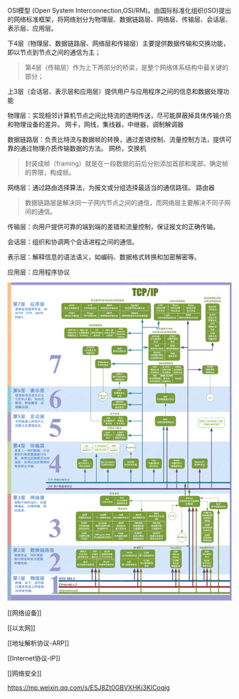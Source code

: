 OSI模型 (Open System Interconnection,OSI/RM)。由国际标准化组织(ISO)提出的网络标准框架，将网络划分为物理层、数据链路层、网络层、传输层、会话层、表示层、应用层。 

下4层（物理层、数据链路层、网络层和传输层）主要提供数据传输和交换功能，即以节点到节点之间的通信为主；

> 第4层（传输层）作为上下两部分的桥梁，是整个网络体系结构中最关键的部分；

上3层（会话层、表示层和应用层）提供用户与应用程序之间的信息和数据处理功能

物理层：实现相邻计算机节点之间比特流的透明传送，尽可能屏蔽掉具体传输介质和物理设备的差异。 网卡，网线，集线器，中继器，调制解调器

数据链路层：负责比特流与数据帧的转换，通过差错控制、流量控制方法，提供可靠的通过物理介质传输数据的方法。 网桥，交换机
> 封装成帧（framing）就是在一段数据的前后分别添加首部和尾部，确定帧的界限，构成帧。 

网络层：通过路由选择算法，为报文或分组选择最适当的通信路径。 路由器
> 数据链路层是解决同一子网内节点之间的通信，而网络层主要解决不同子网间的通信。

传输层：向用户提供可靠的端到端的差错和流量控制，保证报文的正确传输。

会话层：组织和协调两个会话进程之间的通信。

表示层：解释信息的语法语义，如编码、数据格式转换和加密解密等。

应用层：应用程序协议


![](assets/0_1325744597WM32.gif)


[[网络设备]]

[[以太网]]

[[地址解析协议-ARP]]

[[Internet协议-IP]]

[[网络安全]]



https://mp.weixin.qq.com/s/ESJ8Zt0GBVXHKj3KICoqjg